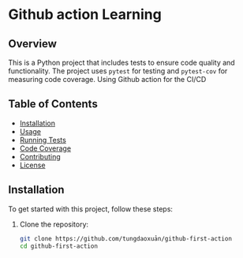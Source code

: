 # Github action Learning

## Overview

This is a Python project that includes tests to ensure code quality and functionality. The project uses `pytest` for testing and `pytest-cov` for measuring code coverage.
Using Github action for the CI/CD

## Table of Contents

- [Installation](#installation)
- [Usage](#usage)
- [Running Tests](#running-tests)
- [Code Coverage](#code-coverage)
- [Contributing](#contributing)
- [License](#license)

## Installation

To get started with this project, follow these steps:

1. Clone the repository:

   ```bash
   git clone https://github.com/tungdaoxuản/github-first-action
   cd github-first-action